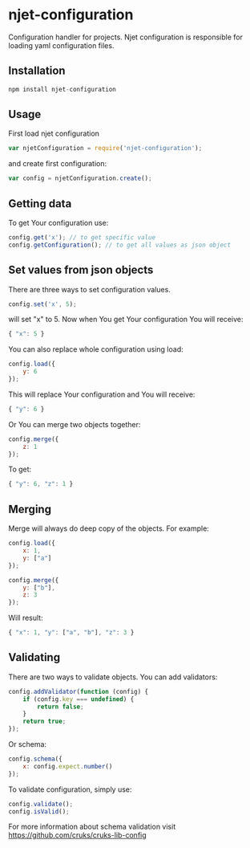 njet-configuration
==================

Configuration handler for projects.  Njet configuration is responsible for loading yaml configuration files.

## Installation

```JavaScript
npm install njet-configuration
```

## Usage

First load njet configuration

```JavaScript
var njetConfiguration = require('njet-configuration');
```

and create first configuration:

```JavaScript
var config = njetConfiguration.create();
```

## Getting data

To get Your configuration use:

```JavaScript
config.get('x'); // to get specific value
config.getConfiguration(); // to get all values as json object
```

## Set values from json objects

There are three ways to set configuration values.

```JavaScript
config.set('x', 5);
```

will set "x" to 5. Now when You get Your configuration You will receive:

```JavaScript
{ "x": 5 }
```

You can also replace whole configuration using load:

```JavaScript
config.load({
    y: 6
});
```

This will replace Your configuration and You will receive:

```JavaScript
{ "y": 6 }
```

Or You can merge two objects together:

```JavaScript
config.merge({
    z: 1
});
```

To get:

```JavaScript
{ "y": 6, "z": 1 }
```

## Merging

Merge will always do deep copy of the objects. For example:

```JavaScript
config.load({
    x: 1,
    y: ["a"]
});

config.merge({
    y: ["b"],
    z: 3
});
```

Will result:

```JavaScript
{ "x": 1, "y": ["a", "b"], "z": 3 }
```

## Validating

There are two ways to validate objects. You can add validators:

```JavaScript
config.addValidator(function (config) {
    if (config.key === undefined) {
        return false;
    }
    return true;
});
```

Or schema:

```JavaScript
config.schema({
    x: config.expect.number()
});
```

To validate configuration, simply use:

```JavaScript
config.validate();
config.isValid();
```

For more information about schema validation visit https://github.com/cruks/cruks-lib-config